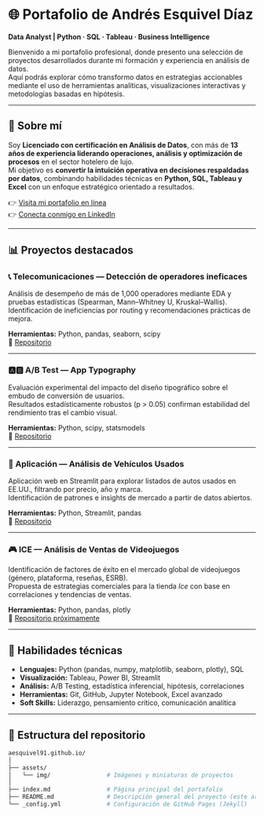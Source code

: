 # 🌐 Portafolio de Andrés Esquivel Díaz

**Data Analyst | Python · SQL · Tableau · Business Intelligence**

Bienvenido a mi portafolio profesional, donde presento una selección de proyectos desarrollados durante mi formación y experiencia en análisis de datos.  
Aquí podrás explorar cómo transformo datos en estrategias accionables mediante el uso de herramientas analíticas, visualizaciones interactivas y metodologías basadas en hipótesis.

---

## 🎯 Sobre mí
Soy **Licenciado con certificación en Análisis de Datos**, con más de **13 años de experiencia liderando operaciones, análisis y optimización de procesos** en el sector hotelero de lujo.  
Mi objetivo es **convertir la intuición operativa en decisiones respaldadas por datos**, combinando habilidades técnicas en **Python, SQL, Tableau y Excel** con un enfoque estratégico orientado a resultados.

👉 [Visita mi portafolio en línea](https://aesquivel91.github.io/)  
👉 [Conecta conmigo en LinkedIn](https://www.linkedin.com/in/andres-esquivel-diaz-08691337/)

---

## 📊 Proyectos destacados

### 📞 Telecomunicaciones — Detección de operadores ineficaces
Análisis de desempeño de más de 1,000 operadores mediante EDA y pruebas estadísticas (Spearman, Mann–Whitney U, Kruskal–Wallis).  
Identificación de ineficiencias por routing y recomendaciones prácticas de mejora.

**Herramientas:** Python, pandas, seaborn, scipy  
🔗 [Repositorio](https://github.com/aesquivel91/telecom-inefficiency-analysis)

---

### 🅰️🅱️ A/B Test — App Typography
Evaluación experimental del impacto del diseño tipográfico sobre el embudo de conversión de usuarios.  
Resultados estadísticamente robustos (p > 0.05) confirman estabilidad del rendimiento tras el cambio visual.

**Herramientas:** Python, scipy, statsmodels  
🔗 [Repositorio](https://github.com/aesquivel91/ab-test-app-typography)

---

### 🚗 Aplicación — Análisis de Vehículos Usados
Aplicación web en Streamlit para explorar listados de autos usados en EE.UU., filtrando por precio, año y marca.  
Identificación de patrones e insights de mercado a partir de datos abiertos.

**Herramientas:** Python, Streamlit, pandas  
🔗 [Repositorio](https://github.com/aesquivel91/Aplicacion_Analisis_de_vehiculos_usados)

---

### 🎮 ICE — Análisis de Ventas de Videojuegos
Identificación de factores de éxito en el mercado global de videojuegos (género, plataforma, reseñas, ESRB).  
Propuesta de estrategias comerciales para la tienda *Ice* con base en correlaciones y tendencias de ventas.

**Herramientas:** Python, pandas, plotly  
🔗 [Repositorio próximamente](#)

---

## 🧠 Habilidades técnicas
- **Lenguajes:** Python (pandas, numpy, matplotlib, seaborn, plotly), SQL  
- **Visualización:** Tableau, Power BI, Streamlit  
- **Análisis:** A/B Testing, estadística inferencial, hipótesis, correlaciones  
- **Herramientas:** Git, GitHub, Jupyter Notebook, Excel avanzado  
- **Soft Skills:** Liderazgo, pensamiento crítico, comunicación analítica  

---

## 🧩 Estructura del repositorio

```bash
aesquivel91.github.io/
│
├── assets/
│   └── img/                # Imágenes y miniaturas de proyectos
│
├── index.md                # Página principal del portafolio
├── README.md               # Descripción general del proyecto (este archivo)
└── _config.yml             # Configuración de GitHub Pages (Jekyll)
